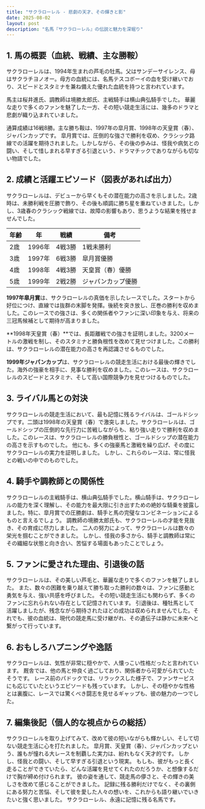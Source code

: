 ```yaml
---
title: "サクラローレル - 悲劇の天才、その輝きと影"
date: 2025-08-02
layout: post
description: "名馬『サクラローレル』の伝説と魅力を深堀り"
---
```


## 1. 馬の概要（血統、戦績、主な勝鞍）

サクラローレルは、1994年生まれの芦毛の牡馬。父はサンデーサイレンス、母はサクラチヨノオー。母方の血統には、名馬テスコボーイの血を受け継いでおり、スピードとスタミナを兼ね備えた優れた血統を持つと言われています。  

馬主は桜井進氏、調教師は境勝太郎氏、主戦騎手は横山典弘騎手でした。  華麗な走りで多くのファンを魅了した一方、その短い競走生活には、幾多のドラマと悲劇が織り込まれていました。

通算成績は16戦8勝。主な勝ち鞍は、1997年の皐月賞、1998年の天皇賞（春）、ジャパンカップです。  皐月賞では、圧倒的な強さで勝利を収め、クラシック路線での活躍を期待されました。しかしながら、その後の歩みは、怪我や病気との闘い、そして惜しまれる早すぎる引退という、ドラマチックでありながらも切ない物語でした。


## 2. 成績と活躍エピソード（図表があれば出力）

サクラローレルは、デビューから早くもその潜在能力の高さを示しました。2歳時は、未勝利戦を圧勝で飾り、その後も順調に勝ち星を重ねていきました。しかし、3歳春のクラシック戦線では、故障の影響もあり、思うような結果を残せませんでした。

| 年齢 | 年 | 戦績 | 備考 |
|---|---|---|---|
| 2歳 | 1996年 | 4戦3勝 | 1戦未勝利 |
| 3歳 | 1997年 | 6戦3勝 | 皐月賞優勝 |
| 4歳 | 1998年 | 4戦3勝 | 天皇賞（春）優勝 |
| 5歳 | 1999年 | 2戦2勝 | ジャパンカップ優勝 |

**1997年皐月賞**は、サクラローレルの真価を示したレースでした。スタートから好位につけ、直線では抜群の末脚を発揮。後続を突き放し、圧巻の勝利を収めました。このレースでの強さは、多くの関係者やファンに深い印象を与え、将来の三冠馬候補として期待が高まりました。

**1998年天皇賞（春）**では、長距離戦での強さを証明しました。3200メートルの激戦を制し、そのスタミナと勝負根性を改めて見せつけました。この勝利は、サクラローレルの潜在能力の高さを再認識させるものでした。

**1999年ジャパンカップ**は、サクラローレルの競走生活における最後の輝きでした。海外の強豪を相手に、見事な勝利を収めました。このレースは、サクラローレルのスピードとスタミナ、そして高い国際競争力を見せつけるものでした。


## 3. ライバル馬との対決

サクラローレルの競走生活において、最も記憶に残るライバルは、ゴールドシップです。二頭は1998年の天皇賞（春）で激突しました。サクラローレルは、ゴールドシップの圧倒的な先行力に苦戦しながらも、粘り強い走りで勝利を収めました。このレースは、サクラローレルの勝負根性と、ゴールドシップの潜在能力の高さを示すものでした。  他にも、多くの強豪馬と激戦を繰り広げ、その度にサクラローレルの実力を証明しました。  しかし、これらのレースは、常に怪我との戦いの中でのものでした。


## 4. 騎手や調教師との関係性

サクラローレルの主戦騎手は、横山典弘騎手でした。横山騎手は、サクラローレルの能力を深く理解し、その能力を最大限に引き出すための絶妙な騎乗を披露しました。特に、皐月賞での圧勝劇は、騎手と馬の完璧なコンビネーションによるものと言えるでしょう。  調教師の境勝太郎氏も、サクラローレルの才能を見抜き、その育成に尽力しました。  二人の努力によって、サクラローレルは数々の栄光を掴むことができました。  しかし、怪我の多さから、騎手と調教師は常にその繊細な状態と向き合い、苦悩する場面もあったことでしょう。


## 5. ファンに愛された理由、引退後の話

サクラローレルは、その美しい芦毛と、華麗な走りで多くのファンを魅了しました。  また、数々の困難を乗り越えて勝ち取った勝利の数々は、ファンに感動と勇気を与え、強い共感を呼びました。  その短い競走生活にも関わらず、多くのファンに忘れられない存在として記憶されています。  引退後は、種牡馬として活躍しましたが、残念ながら期待されたほどの成功は収められませんでした。それでも、彼の血統は、現代の競走馬に受け継がれ、その遺伝子は静かに未来へと繋がって行っています。


## 6. おもしろハプニングや逸話

サクラローレルは、気性が非常に穏やかで、人懐っこい性格だったと言われています。  厩舎では、他の馬と仲良く過ごしており、関係者から可愛がられていたそうです。  レース前のパドックでは、リラックスした様子で、ファンサービスにも応じていたというエピソードも残っています。  しかし、その穏やかな性格とは裏腹に、レースでは驚くべき闘志を見せるギャップも、彼の魅力の一つでした。


## 7. 編集後記（個人的な視点からの総括）

サクラローレルを取り上げてみて、改めて彼の短いながらも輝かしい、そして切ない競走生活に心を打たれました。  皐月賞、天皇賞（春）、ジャパンカップという、誰もが憧れる大レースを制覇した実力は、紛れもなく天才的です。  しかし、怪我との闘い、そして早すぎる引退という現実。  もしも、彼がもっと長く走ることができていたら、どんな活躍を見せてくれたのだろうか、と想像するだけで胸が締め付けられます。  彼の姿を通して、競走馬の儚さと、その輝きの美しさを改めて感じることができました。  記録に残る勝利だけでなく、その裏側にある努力と苦悩、そして彼を愛した人々の想いを、これからも語り継いでいきたいと強く思いました。  サクラローレル、永遠に記憶に残る名馬です。
